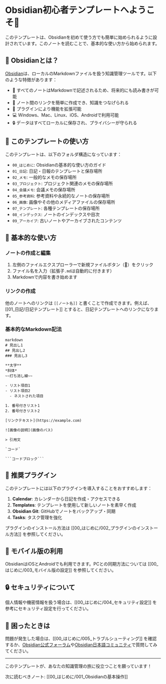 # Obsidian初心者テンプレートへようこそ👋

このテンプレートは、Obsidianを初めて使う方でも簡単に始められるように設計されています。このノートを読むことで、基本的な使い方から始められます。

## 🌟 Obsidianとは？

[Obsidian](https://obsidian.md/)は、ローカルのMarkdownファイルを扱う知識管理ツールです。以下のような特徴があります：

- 📝 すべてのノートはMarkdownで記述されるため、将来的にも読み書きが可能
- 🔄 ノート間のリンクを簡単に作成でき、知識をつなげられる
- 🧩 プラグインにより機能を拡張可能
- 💻 Windows、Mac、Linux、iOS、Androidで利用可能
- 🔒 データはすべてローカルに保存され、プライバシーが守られる

## 🚀 このテンプレートの使い方

このテンプレートは、以下のフォルダ構造になっています：

- `00_はじめに`: Obsidianの基本的な使い方のガイド
- `01_日記`: 日記・日報のテンプレートと保存場所
- `02_メモ`: 一般的なメモの保存場所
- `03_プロジェクト`: プロジェクト関連のメモの保存場所
- `04_会議メモ`: 会議メモの保存場所
- `05_参考資料`: 参考資料や永続的なノートの保存場所
- `06_画像`: 画像やその他のメディアファイルの保存場所
- `07_テンプレート`: 各種テンプレートの保存場所
- `08_インデックス`: ノートのインデックスや目次
- `09_アーカイブ`: 古いノートやアーカイブされたコンテンツ

## 📝 基本的な使い方

### ノートの作成と編集

1. 左側のファイルエクスプローラーで新規ファイルボタン（📄）をクリック
2. ファイル名を入力（拡張子`.md`は自動的に付きます）
3. Markdownで内容を書き始めます

### リンクの作成

他のノートへのリンクは `[[ノート名]]` と書くことで作成できます。例えば、[[01_日記/日記テンプレート]] とすると、日記テンプレートへのリンクになります。

### 基本的なMarkdown記法

```
markdown
# 見出し1
## 見出し2
### 見出し3

**太字**
*斜体*
~~打ち消し線~~

- リスト項目1
- リスト項目2
  - ネストされた項目

1. 番号付きリスト1
2. 番号付きリスト2

[リンクテキスト](https://example.com)

![画像の説明](画像のパス)

> 引用文

`コード`

```コードブロック```
```

## 🔌 推奨プラグイン

このテンプレートには以下のプラグインを導入することをおすすめします：

1. **Calendar**: カレンダーから日記を作成・アクセスできる
2. **Templates**: テンプレートを使用して新しいノートを素早く作成
3. **Obsidian Git**: GitHubでノートをバックアップ・同期
4. **Tasks**: タスク管理を強化

プラグインのインストール方法は [[00_はじめに/002_プラグインのインストール方法]] を参照してください。

## 📱 モバイル版の利用

ObsidianはiOSとAndroidでも利用できます。PCとの同期方法については [[00_はじめに/003_モバイル版の設定]] を参照してください。

## 🔒 セキュリティについて

個人情報や機密情報を扱う場合は、[[00_はじめに/004_セキュリティ設定]] を参考にセキュリティ設定を行ってください。

## 🤔 困ったときは

問題が発生した場合は、[[00_はじめに/005_トラブルシューティング]] を確認するか、[Obsidian公式フォーラム](https://forum.obsidian.md/)や[Obsidian日本語コミュニティ](https://forum.obsidian.md/c/multilingual/japanese/39)で質問してみてください。

---

このテンプレートが、あなたの知識管理の旅に役立つことを願っています！

次に読むべきノート: [[00_はじめに/001_Obsidianの基本操作]]
